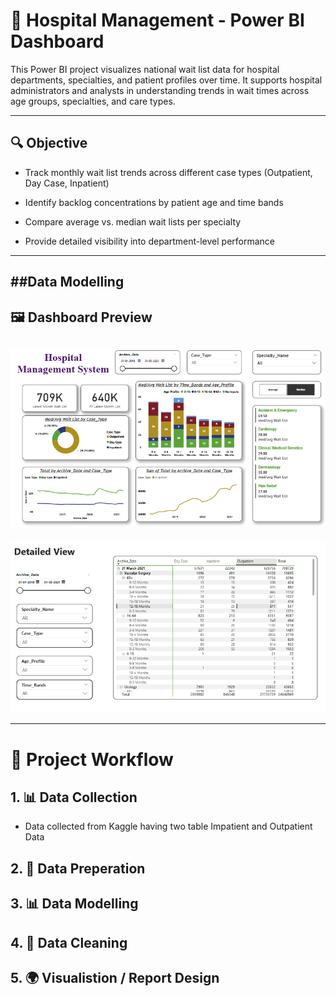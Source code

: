 # 🏥 Hospital Management  - Power BI Dashboard
This Power BI project visualizes national wait list data for hospital departments, specialties, and patient profiles over time. It supports hospital administrators and analysts in understanding trends in wait times across age groups, specialties, and care types.

--- 
## 🔍 Objective

- Track monthly wait list trends across different case types (Outpatient, Day Case, Inpatient)

- Identify backlog concentrations by patient age and time bands

- Compare average vs. median wait lists per specialty

- Provide detailed visibility into department-level performance

---

##Data Modelling 
- 

## 🖼️ Dashboard Preview

![Main Dashboard](<Hospital Management 1.png>)
---
![Detailed View](<Hospital MAnagement 2.png>)

--- 

# 🧭 Project Workflow


## 1. 📊 Data Collection

- Data collected from Kaggle having two table Impatient and Outpatient Data

## 2. 🔧 Data Preperation 


## 3. 📊 Data Modelling 


## 4. 🧹 Data Cleaning 


## 5. 🌍 Visualistion / Report Design  
